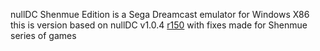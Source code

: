 nullDC Shenmue Edition is a Sega Dreamcast emulator for Windows X86 this is version based on nullDC v1.0.4 [r150](https://code.google.com/p/nulldcsme/source/detail?r=150) with fixes made for Shenmue series of games